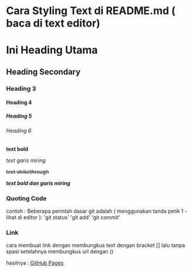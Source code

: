 # Cara Styling Text di README.md ( baca di text editor)

# Ini Heading Utama
## Heading Secondary 
### Heading 3 
#### Heading 4
##### Heading 5
###### Heading 6

**text bold**

*text garis miring*

~~text strikethrough~~

***text bold dan garis miring***

### Quoting Code
contoh :
Beberapa perintah dasar git adalah ( menggunakan tanda petik 1 - lihat di editor ):
'git status'
'git add'
'git commit'


### Link

cara membuat link dengan membungkus text dengan bracket [] lalu tanpa spasi setelahnya membungkus url dengan ()

hasilnya : [GitHub Pages](https://pages.github.com/)